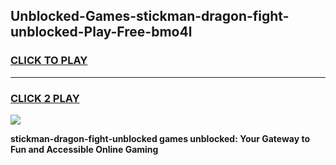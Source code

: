 
## Unblocked-Games-stickman-dragon-fight-unblocked-Play-Free-bmo4l
<h3>
<a href="https://premium76.site?title=stickman-dragon-fight-unblocked&ref=19M">CLICK TO PLAY</a></h3>
<hr>

<h3>
<a href="https://premium76.site?title=stickman-dragon-fight-unblocked&ref=19M">CLICK 2 PLAY</a>
  
</h3>

<a href="https://premium76.site?title=stickman-dragon-fight-unblocked&ref=19M"><img src="https://clearcache.store/games.png"></a>


**stickman-dragon-fight-unblocked games unblocked: Your Gateway to Fun and Accessible Online Gaming**
